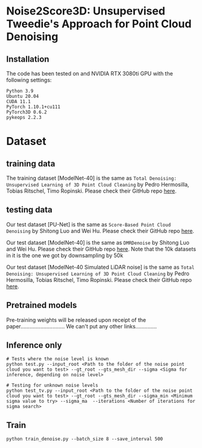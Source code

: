 # Noise2Score3D: Unsupervised Tweedie's Approach for Point Cloud Denoising

## Installation
The code has been tested on and NVIDIA RTX 3080ti GPU with the following settings:

```
Python 3.9
Ubuntu 20.04
CUDA 11.1
PyTorch 1.10.1+cu111
PyTorch3D 0.6.2
pykeops 2.2.3
```

# Dataset
## training data
The training dataset [ModelNet-40] is the same as ``Total Denoising: Unsupervised Learning of 3D Point Cloud Cleaning`` by Pedro Hermosilla, Tobias Ritschel, Timo Ropinski. Please check their GitHub repo [here](https://github.com/phermosilla/TotalDenoising).
## testing data
Our test dataset [PU-Net] is the same as ``Score-Based Point Cloud Denoising`` by Shitong Luo and Wei Hu. Please check their GitHub repo [here](https://github.com/luost26/score-denoise). 

Our test dataset [ModelNet-40] is the same as ``DMRDenoise`` by Shitong Luo and Wei Hu. Please check their GitHub repo [here](https://github.com/luost26/DMRDenoise). 
Note that the 10k datasets in it is the one we got by downsampling by 50k

Our test dataset [ModelNet-40 Simulated LiDAR noise] is the same as ``Total Denoising: Unsupervised Learning of 3D Point Cloud Cleaning`` by Pedro Hermosilla, Tobias Ritschel, Timo Ropinski. Please check their GitHub repo [here](https://github.com/phermosilla/TotalDenoising).

## Pretrained models
Pre-training weights will be released upon receipt of the paper.............................
We can't put any other links..............
## Inference only

```
# Tests where the noise level is known
python test.py --input_root <Path to the folder of the noise point cloud you want to test> --gt_root --gts_mesh_dir --sigma <Sigma for inference, depending on noise level>

# Testing for unknown noise levels
python test_tv.py --input_root <Path to the folder of the noise point cloud you want to test> --gt_root --gts_mesh_dir --sigma_min <Minimum sigma value to try> --sigma_ma  --iterations <Number of iterations for sigma search>
```

## Train 

```
python train_denoise.py --batch_size 8 --save_interval 500
```
